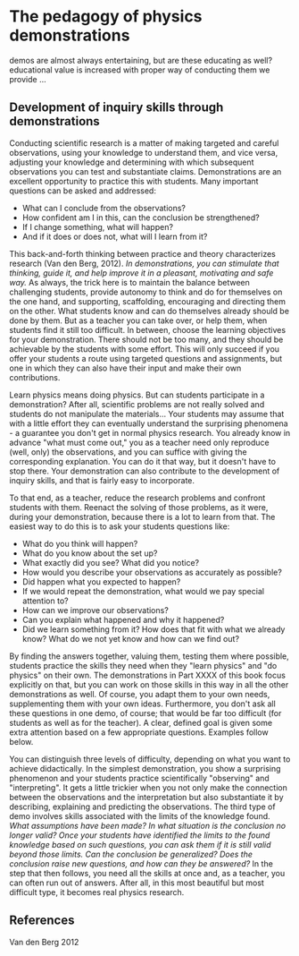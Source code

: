 # The pedagogy of physics demonstrations

demos are almost always entertaining, but are these educating as well? 
educational value is increased with proper way of conducting them
we provide ...

## Development of inquiry skills through demonstrations
Conducting scientific research is a matter of making targeted and careful observations, using your knowledge to understand them, and vice versa, adjusting your knowledge and determining with which subsequent observations you can test and substantiate claims. Demonstrations are an excellent opportunity to practice this with students. Many important questions can be asked and addressed:
* What can I conclude from the observations? 
* How confident am I in this, can the conclusion be strengthened? 
* If I change something, what will happen? 
* And if it does or does not, what will I learn from it? 

This back-and-forth thinking between practice and theory characterizes research (Van den Berg, 2012). *In demonstrations, you can stimulate that thinking, guide it, and help improve it in a
pleasant, motivating and safe way.* As always, the trick here is to maintain the balance between challenging students, provide autonomy to think and do for themselves on the one hand, and supporting, scaffolding, encouraging and directing them on the other. What students know and can do themselves already should be done by them. But as a teacher you can take over, or help them, when students find it still too difficult. In between, choose the learning objectives for your demonstration. There should not be too many, and they should be achievable by the students with some effort. This will only succeed if you offer your students a route using targeted questions and assignments, but one in which they can also have their input and make their own contributions.

Learn physics means doing physics. But can students participate in a demonstration? After all, scientific problems are not really solved and students do not manipulate the materials... Your students may assume that with a little effort they can eventually understand the surprising phenomena - a guarantee you don't get in normal physics research. You already know in advance "what must come out," you as a teacher need only reproduce (well, only) the observations, and you can suffice with giving the corresponding explanation. You can do it that way, but it doesn't have to stop there. Your demonstration can also contribute to the development of inquiry skills, and that is fairly easy to incorporate.

To that end, as a teacher, reduce the research problems and confront students with them. Reenact the solving of those problems, as it were, during your demonstration, because there is a lot to learn from that. The easiest way to do this is to ask your students questions like:

* What do you think will happen?
* What do you know about the set up?
* What exactly did you see? What did you notice?
* How would you describe your observations as accurately as possible?
* Did happen what you expected to happen?
* If we would repeat the demonstration, what would we pay special attention to?
* How can we improve our observations?
* Can you explain what happened and why it happened?
* Did we learn something from it? How does that fit with what we already know? What do we not yet know and how can we find out?

By finding the answers together, valuing them, testing them where possible, students practice the skills they need when they "learn physics" and "do physics" on their own. The demonstrations in Part XXXX of this book focus explicitly on that, but you can work on those skills in this way in all the other demonstrations as well. Of course, you adapt them to your own needs, supplementing them with your own ideas. Furthermore, you don't ask all these questions in one demo, of course; that would be far too difficult (for students as well as for the teacher). A clear, defined goal is given some extra attention based on a few appropriate questions. Examples follow below.

You can distinguish three levels of difficulty, depending on what you want to achieve didactically. In the simplest demonstration, you show a surprising phenomenon and your students practice scientifically "observing" and "interpreting". It gets a little trickier when you not only make the connection between the observations and the interpretation but also substantiate it by describing, explaining and predicting the observations. The third type of demo involves skills associated with the limits of the knowledge found. *What assumptions have been made? In what situation is the conclusion no longer valid? Once your students have identified the limits to the found knowledge based on such questions, you can ask them if it is still valid
beyond those limits. Can the conclusion be generalized? Does the conclusion raise new questions, and how can they be answered?* In the step that then follows, you need all the skills at once and, as a teacher, you can often run out of answers. After all, in this most beautiful but most difficult type, it becomes real physics research.

## References
Van den Berg 2012